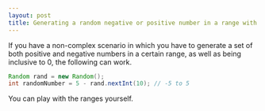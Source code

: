 ```yaml
---
layout: post
title: Generating a random negative or positive number in a range with Java
---
```


If you have a non-complex scenario in which you have to generate a set of both positive and negative numbers in a certain range, as well as being inclusive to 0, the following can work.

```java
Random rand = new Random();
int randomNumber = 5 - rand.nextInt(10); // -5 to 5
```

You can play with the ranges yourself.